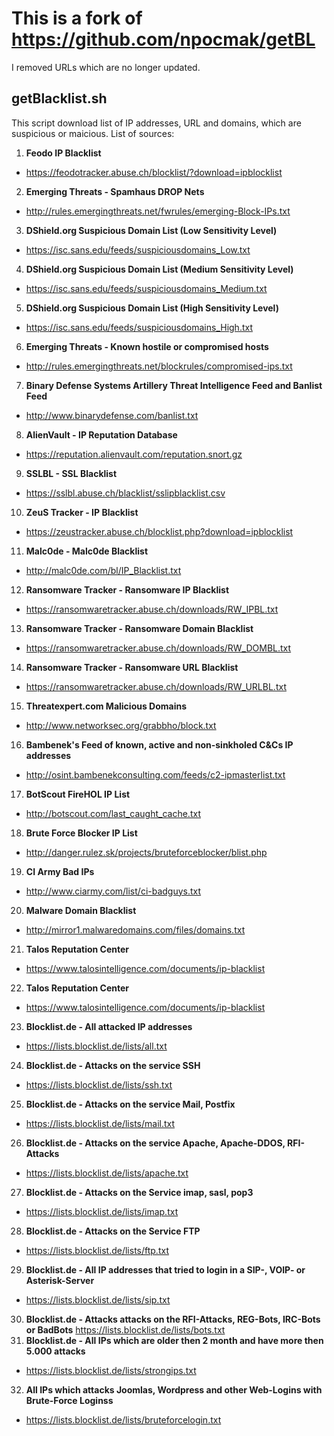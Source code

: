 # This is a fork of https://github.com/npocmak/getBL

I removed URLs which are no longer updated.

## getBlacklist.sh
This script download list of IP addresses, URL and domains, which are suspicious or maicious.
List of sources:
1. **Feodo IP Blacklist**
* https://feodotracker.abuse.ch/blocklist/?download=ipblocklist
2. **Emerging Threats - Spamhaus DROP Nets**
* http://rules.emergingthreats.net/fwrules/emerging-Block-IPs.txt
3. **DShield.org Suspicious Domain List (Low Sensitivity Level)**
* https://isc.sans.edu/feeds/suspiciousdomains_Low.txt
4. **DShield.org Suspicious Domain List (Medium Sensitivity Level)**
* https://isc.sans.edu/feeds/suspiciousdomains_Medium.txt
5. **DShield.org Suspicious Domain List (High Sensitivity Level)**
* https://isc.sans.edu/feeds/suspiciousdomains_High.txt
6. **Emerging Threats - Known hostile or compromised hosts**
* http://rules.emergingthreats.net/blockrules/compromised-ips.txt
7. **Binary Defense Systems Artillery Threat Intelligence Feed and Banlist Feed**
* http://www.binarydefense.com/banlist.txt
8. **AlienVault - IP Reputation Database**
* https://reputation.alienvault.com/reputation.snort.gz
9. **SSLBL - SSL Blacklist**
* https://sslbl.abuse.ch/blacklist/sslipblacklist.csv
10. **ZeuS Tracker - IP Blacklist**
* https://zeustracker.abuse.ch/blocklist.php?download=ipblocklist
11. **Malc0de - Malc0de Blacklist**
* http://malc0de.com/bl/IP_Blacklist.txt
12. **Ransomware Tracker - Ransomware IP Blacklist**
* https://ransomwaretracker.abuse.ch/downloads/RW_IPBL.txt
13. **Ransomware Tracker - Ransomware Domain Blacklist**
* https://ransomwaretracker.abuse.ch/downloads/RW_DOMBL.txt
14. **Ransomware Tracker - Ransomware URL Blacklist**
* https://ransomwaretracker.abuse.ch/downloads/RW_URLBL.txt
15. **Threatexpert.com Malicious Domains**
* http://www.networksec.org/grabbho/block.txt
16. **Bambenek's Feed of known, active and non-sinkholed C&Cs IP addresses**
* http://osint.bambenekconsulting.com/feeds/c2-ipmasterlist.txt
17. **BotScout FireHOL IP List**
* http://botscout.com/last_caught_cache.txt
18. **Brute Force Blocker IP List**
* http://danger.rulez.sk/projects/bruteforceblocker/blist.php
19. **CI Army Bad IPs**
* http://www.ciarmy.com/list/ci-badguys.txt
20. **Malware Domain Blacklist**
* http://mirror1.malwaredomains.com/files/domains.txt
21. **Talos Reputation Center**
* https://www.talosintelligence.com/documents/ip-blacklist
22. **Talos Reputation Center**
* https://www.talosintelligence.com/documents/ip-blacklist
23. **Blocklist.de - All attacked IP addresses**
* https://lists.blocklist.de/lists/all.txt
24. **Blocklist.de - Attacks on the service SSH**
* https://lists.blocklist.de/lists/ssh.txt
25. **Blocklist.de - Attacks on the service Mail, Postfix**
* https://lists.blocklist.de/lists/mail.txt
26. **Blocklist.de - Attacks on the service Apache, Apache-DDOS, RFI-Attacks**
* https://lists.blocklist.de/lists/apache.txt
27. **Blocklist.de - Attacks on the Service imap, sasl, pop3**
* https://lists.blocklist.de/lists/imap.txt
28. **Blocklist.de - Attacks on the Service FTP**
* https://lists.blocklist.de/lists/ftp.txt
29. **Blocklist.de - All IP addresses that tried to login in a SIP-, VOIP- or Asterisk-Server**
* https://lists.blocklist.de/lists/sip.txt
30. **Blocklist.de - Attacks attacks on the RFI-Attacks, REG-Bots, IRC-Bots or BadBots**
https://lists.blocklist.de/lists/bots.txt
31. **Blocklist.de - All IPs which are older then 2 month and have more then 5.000 attacks**
* https://lists.blocklist.de/lists/strongips.txt
32. **All IPs which attacks Joomlas, Wordpress and other Web-Logins with Brute-Force Loginss**
* https://lists.blocklist.de/lists/bruteforcelogin.txt
